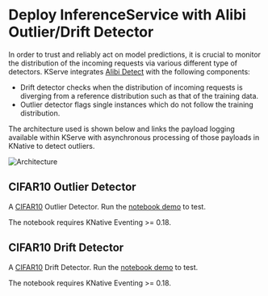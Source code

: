 # Deploy InferenceService with Alibi Outlier/Drift Detector
In order to trust and reliably act on model predictions, it is crucial to monitor the distribution of the incoming
requests via various different type of detectors. KServe integrates [Alibi Detect](https://github.com/SeldonIO/alibi-detect) with the following
components:

- Drift detector checks when the distribution of incoming requests is diverging from a reference distribution such as that of the training data. 
- Outlier detector flags single instances which do not follow the training distribution.

The architecture used is shown below and links the payload logging available within KServe with asynchronous processing of those payloads in
KNative to detect outliers.

![Architecture](architecture.png)


## CIFAR10 Outlier Detector

A [CIFAR10](https://www.cs.toronto.edu/~kriz/cifar.html) Outlier Detector. Run the [notebook demo](https://github.com/kserve/kserve/blob/master/docs/samples/outlier-detection/alibi-detect/cifar10/cifar10_outlier.ipynb) to test.

The notebook requires KNative Eventing >= 0.18.

## CIFAR10 Drift Detector

A [CIFAR10](https://www.cs.toronto.edu/~kriz/cifar.html) Drift Detector. Run the [notebook demo](https://github.com/kserve/kserve/blob/master/docs/samples/drift-detection/alibi-detect/cifar10/cifar10_drift.ipynb) to test.

The notebook requires KNative Eventing >= 0.18.
